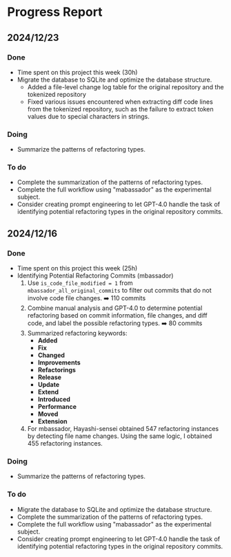 # Progress Report
## 2024/12/23

### Done
- Time spent on this project this week (30h)
- Migrate the database to SQLite and optimize the database structure.
  -  Added a file-level change log table for the original repository and the tokenized repository
  -  Fixed various issues encountered when extracting diff code lines from the tokenized repository, such as the failure to extract token values due to special characters in strings.

    
### Doing
- Summarize the patterns of refactoring types.
  
### To do 
- Complete the summarization of the patterns of refactoring types.  
- Complete the full workflow using "mabassador" as the experimental subject.
- Consider creating prompt engineering to let GPT-4.0 handle the task of identifying potential refactoring types in the original repository commits.

## 2024/12/16

### Done
- Time spent on this project this week (25h)
- Identifying Potential Refactoring Commits (mbassador)
  1. Use `is_code_file_modified = 1` from `mbassador_all_original_commits` to filter out commits that do not involve code file changes. ➡️ 110 commits
  2. Combine manual analysis and GPT-4.0 to determine potential refactoring based on commit information, file changes, and diff code, and label the possible refactoring types. ➡️ 80 commits
  3. Summarized refactoring keywords:
     - **Added**
     - **Fix**
     - **Changed**
     - **Improvements**
     - **Refactorings**
     - **Release**
     - **Update**
     - **Extend**
     - **Introduced**
     - **Performance**
     - **Moved**
     - **Extension**
  4. For mbassador, Hayashi-sensei obtained 547 refactoring instances by detecting file name changes. Using the same logic, I obtained 455 refactoring instances.     


    
### Doing
- Summarize the patterns of refactoring types.
  
### To do
- Migrate the database to SQLite and optimize the database structure.  
- Complete the summarization of the patterns of refactoring types.  
- Complete the full workflow using "mabassador" as the experimental subject.
- Consider creating prompt engineering to let GPT-4.0 handle the task of identifying potential refactoring types in the original repository commits.
